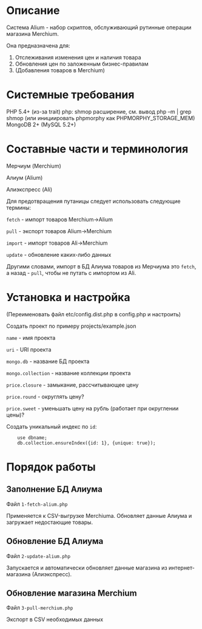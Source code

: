 Описание
========

Система Alium - набор скриптов, обслуживающий рутинные операции магазина Merchium.

Она предназначена для:
1. Отслеживания изменения цен и наличия товара
2. Обновления цен по заложенным бизнес-правилам
3. (Добавления товаров в Merchium)

Системные требования
====================

PHP 5.4+ (из-за trait)
php: shmop расширение, см. вывод php –m | grep shmop (или инициировать phpmorphy как PHPMORPHY_STORAGE_MEM)
MongoDB 2+
(MySQL 5.2+)

Составные части и терминология
==============================

Мерчиум (Merchium)

Алиум (Alium)

Алиэкспресс (Ali)

Для предотвращения путаницы следует использовать следующие термины:

`fetch` - импорт товаров Merchium->Alium

`pull` - экспорт товаров Alium->Merchium

`import` - импорт товаров Ali->Merchium

`update` - обновление каких-либо данных

Другими словами, импорт в БД Алиума товаров из Мерчиума это `fetch`, а назад - `pull`, чтобы не путать с импортом из Ali.

Установка и настройка
=====================

(Переименовать файл etc/config.dist.php в config.php и настроить)

Создать проект по примеру projects/example.json

`name` - имя проекта

`uri` - URI проекта

`mongo.db` - название БД проекта

`mongo.collection` - название коллекции проекта

`price.closure` - замыкание, рассчитывающее цену

`price.round` - округлять цену?

`price.sweet` - уменьшать цену на рубль (работает при округлении цены)?

Создать уникальный индекс по `id`:

        use dbname;
        db.collection.ensureIndex({id: 1}, {unique: true});


Порядок работы
==============

Заполнение БД Алиума
--------------------

Файл `1-fetch-alium.php`

Применяется к CSV-выгрузке Merchiumа. Обновляет данные Алиума и загружает недостающие товары.

Обновление БД Алиума
--------------------

Файл `2-update-alium.php`

Запускается и автоматически обновляет данные магазина из интернет-магазина (Алиэкспресс).


Обновление магазина Merchium
---------------------------

Файл `3-pull-merchium.php`

Экспорт в CSV необходимых данных
